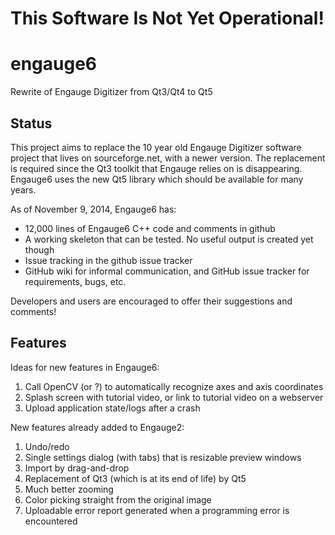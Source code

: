 <h1>This Software Is Not Yet Operational!</h1>

engauge6
========

Rewrite of Engauge Digitizer from Qt3/Qt4 to Qt5

Status
------
This project aims to replace the 10 year old Engauge Digitizer software project that lives on sourceforge.net, with a newer version. The replacement is required since the Qt3 toolkit that Engauge relies on is disappearing. Engauge6 uses the new Qt5 library which should be available for many years.

As of November 9, 2014, Engauge6 has:
* 12,000 lines of Engauge6 C++ code and comments in github
* A working skeleton that can be tested. No useful output is created yet though
* Issue tracking in the github issue tracker
* GitHub wiki for informal communication, and GitHub issue tracker for requirements, bugs, etc.

Developers and users are encouraged to offer their suggestions and comments!

Features
--------
Ideas for new features in Engauge6:

1. Call OpenCV (or ?) to automatically recognize axes and axis coordinates
2. Splash screen with tutorial video, or link to tutorial video on a webserver
3. Upload application state/logs after a crash

New features already added to Engauge2:

1. Undo/redo
2. Single settings dialog (with tabs) that is resizable preview windows
3. Import by drag-and-drop
4. Replacement of Qt3 (which is at its end of life) by Qt5
5. Much better zooming
6. Color picking straight from the original image
7. Uploadable error report generated when a programming error is encountered
